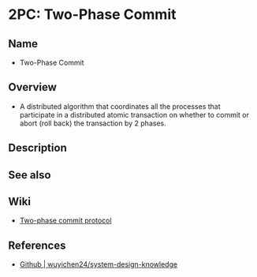 # 2PC: Two-Phase Commit

## Name
- Two-Phase Commit

## Overview
- A distributed algorithm that coordinates all the processes that participate in a distributed atomic transaction on whether to commit or abort (roll back) the transaction by 2 phases.

## Description

## See also

## Wiki
- [Two-phase commit protocol](https://en.wikipedia.org/wiki/Two-phase_commit_protocol)

## References
- [Github | wuyichen24/system-design-knowledge](https://github.com/wuyichen24/system-design-knowledge/blob/master/patterns/transaction_patterns/Two_Phase_Commit.md)
